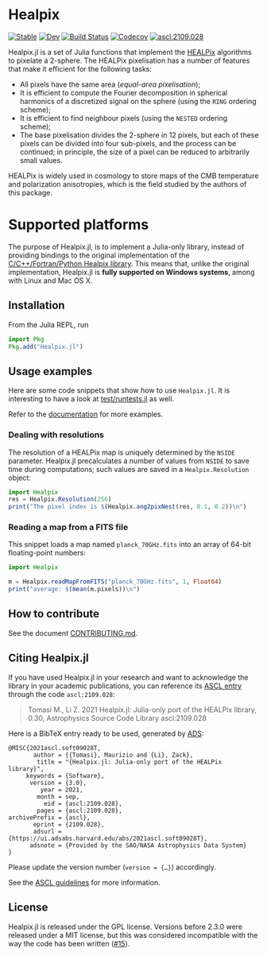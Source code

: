 # Healpix

[![Stable](https://img.shields.io/badge/docs-stable-blue.svg)](https://ziotom78.github.io/Healpix.jl/stable)
[![Dev](https://img.shields.io/badge/docs-dev-blue.svg)](https://ziotom78.github.io/Healpix.jl/dev)
[![Build Status](https://github.com/ziotom78/Healpix.jl/workflows/Unit%20tests/badge.svg)](https://github.com/ziotom78/Healpix.jl/actions?query=workflow%3A%22Unit+tests%22)
[![Codecov](https://codecov.io/gh/ziotom78/Healpix.jl/branch/master/graph/badge.svg)](https://codecov.io/gh/ziotom78/Healpix.jl)
<a href="https://ascl.net/2109.028"><img src="https://img.shields.io/badge/ascl-2109.028-blue.svg?colorB=262255" alt="ascl:2109.028" /></a>

Healpix.jl is a set of Julia functions that implement the
[HEALPix](https://en.wikipedia.org/wiki/HEALPix) algorithms to
pixelate a 2-sphere. The HEALPix pixelisation has a number of features
that make it efficient for the following tasks:

-   All pixels have the same area (*equal-area pixelisation*);
-   It is efficient to compute the Fourier decomposition in spherical
    harmonics of a discretized signal on the sphere (using the `RING`
    ordering scheme);
-   It is efficient to find neighbour pixels (using the `NESTED`
    ordering scheme);
-   The base pixelisation divides the 2-sphere in 12 pixels, but each
    of these pixels can be divided into four sub-pixels, and the
    process can be continued; in principle, the size of a pixel can be
    reduced to arbitrarily small values.

HEALPix is widely used in cosmology to store maps of the CMB
temperature and polarization anisotropies, which is the field studied
by the authors of this package.


# Supported platforms

The purpose of Healpix.jl, is to implement a Julia-only library,
instead of providing bindings to the original implementation of the
[C/C++/Fortran/Python Healpix library](http://healpix.jpl.nasa.gov/).
This means that, unlike the original implementation, Healpix.jl is
**fully supported on Windows systems**, among with Linux and Mac OS X.


## Installation

From the Julia REPL, run

````julia
import Pkg
Pkg.add("Healpix.jl")
````


## Usage examples

Here are some code snippets that show how to use `Healpix.jl`. It is
interesting to have a look at
[test/runtests.jl](https://github.com/ziotom78/Healpix.jl/blob/master/test/runtests.jl)
as well.

Refer to the
[documentation](https://ziotom78.github.io/Healpix.jl/stable) for more
examples.


### Dealing with resolutions

The resolution of a HEALPix map is uniquely determined by the `NSIDE`
parameter. Healpix.jl precalculates a number of values from `NSIDE` to
save time during computations; such values are saved in a
`Healpix.Resolution` object:

`````julia
import Healpix
res = Healpix.Resolution(256)
print("The pixel index is $(Healpix.ang2pixNest(res, 0.1, 0.2))\n")
`````


### Reading a map from a FITS file

This snippet loads a map named `planck_70GHz.fits` into an array of
64-bit floating-point numbers:

`````julia
import Healpix

m = Healpix.readMapFromFITS("planck_70GHz.fits", 1, Float64)
print("average: $(mean(m.pixels))\n")
`````


## How to contribute

See the document [CONTRIBUTING.md](https://github.com/ziotom78/Healpix.jl/blob/master/CONTRIBUTING.md).

## Citing Healpix.jl

If you have used Healpix.jl in your research and want to acknowledge the library in your academic publications, you can reference its  [ASCL entry](http://ascl.net/code/v/3025) through the code `ascl:2109.028`:

> Tomasi M., Li Z. 2021 Healpix.jl: Julia-only port of the HEALPix library, 0.30, Astrophysics Source Code Library ascl:2109.028

Here is a BibTeX entry ready to be used, generated by [ADS](https://ui.adsabs.harvard.edu/abs/2021ascl.soft09028T/abstract):

```
@MISC{2021ascl.soft09028T,
       author = {{Tomasi}, Maurizio and {Li}, Zack},
        title = "{Healpix.jl: Julia-only port of the HEALPix library}",
     keywords = {Software},
      version = {3.0},     
         year = 2021,
        month = sep,
          eid = {ascl:2109.028},
        pages = {ascl:2109.028},
archivePrefix = {ascl},
       eprint = {2109.028},
       adsurl = {https://ui.adsabs.harvard.edu/abs/2021ascl.soft09028T},
      adsnote = {Provided by the SAO/NASA Astrophysics Data System}
}
```

Please update the version number (`version = {…}`) accordingly.

See the [ASCL guidelines](http://ascl.net/home/getwp/351) for more information.

## License

Healpix.jl is released under the GPL license. Versions before 2.3.0
were released under a MIT license, but this was considered
incompatible with the way the code has been written
([#15](https://github.com/ziotom78/Healpix.jl/issues/15)).
